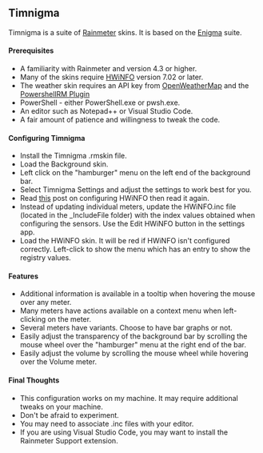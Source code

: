 ## Timnigma
Timnigma is a suite of [Rainmeter](https://www.rainmeter.net/) skins. It is based on the [Enigma](https://www.kaelri.com/projects/enigma/) suite.   


#### Prerequisites

* A familiarity with Rainmeter and  version 4.3 or higher.
* Many of the skins require [HWiNFO](https://www.hwinfo.com/) version 7.02 or later.
* The weather skin requires an API key from [OpenWeatherMap](https://home.openweathermap.org/users/sign_up) and the [PowershellRM Plugin](https://khanhas.gitbook.io/powershellrm/)
* PowerShell - either PowerShell.exe or pwsh.exe.
* An editor such as Notepad++ or Visual Studio Code.
* A fair amount of patience and willingness to tweak the code.

#### Configuring Timnigma

* Install the Timnigma .rmskin file.
* Load the Background skin.
* Left click on the "hamburger" menu on the left end of the background bar.
* Select Timnigma Settings and adjust the settings to work best for you.
* Read [this](https://docs.rainmeter.net/tips/hwinfo/) post on configuring HWiNFO then read it again.
* Instead of updating individual meters, update the HWiNFO.inc file (located in the _IncludeFile folder) with the index values obtained when configuring the sensors. Use the Edit HWiNFO button in the settings app.
* Load the HWiNFO skin. It will be red if HWiNFO isn't configured correctly. Left-click to show the menu which has an entry to show the registry values.

#### Features

* Additional information is available in a tooltip when hovering the mouse over any meter.
* Many meters have actions available on a context menu when left-clicking on the meter.
* Several meters have variants. Choose to have bar graphs or not.
* Easily adjust the transparency of the background bar by scrolling the mouse wheel over the "hamburger" menu at the right end of the bar.
* Easily adjust the volume by scrolling the mouse wheel while hovering over the Volume meter.

#### Final Thoughts

* This configuration works on my machine. It may require additional tweaks on your machine.
* Don't be afraid to experiment.
* You may need to associate .inc files with your editor.
* If you are using Visual Studio Code, you may want to install the Rainmeter Support extension.




